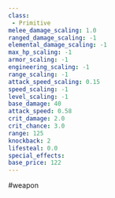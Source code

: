 ```yaml
---
class: 
 - Primitive
melee_damage_scaling: 1.0
ranged_damage_scaling: -1
elemental_damage_scaling: -1
max_hp_scaling: -1
armor_scaling: -1
engineering_scaling: -1
range_scaling: -1
attack_speed_scaling: 0.15
speed_scaling: -1
level_scaling: -1
base_damage: 40
attack_speed: 0.58
crit_damage: 2.0
crit_chance: 3.0
range: 125
knockback: 2
lifesteal: 0.0
special_effects: 
base_price: 122
---
```

#weapon